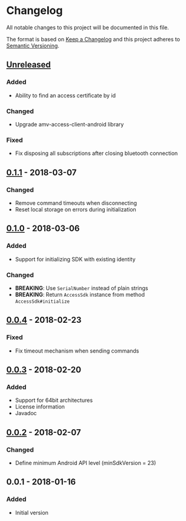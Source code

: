 # Changelog
All notable changes to this project will be documented in this file.

The format is based on [Keep a Changelog](http://keepachangelog.com/en/1.0.0/)
and this project adheres to [Semantic Versioning](http://semver.org/spec/v2.0.0.html).

## [Unreleased]
### Added
- Ability to find an access certificate by id
### Changed
- Upgrade amv-access-client-android library
### Fixed
- Fix disposing all subscriptions after closing bluetooth connection

## [0.1.1] - 2018-03-07
### Changed
- Remove command timeouts when disconnecting
- Reset local storage on errors during initialization

## [0.1.0] - 2018-03-06
### Added
- Support for initializing SDK with existing identity

### Changed
- **BREAKING**: Use `SerialNumber` instead of plain strings
- **BREAKING**: Return `AccessSdk` instance from method `AccessSdk#initialize`

## [0.0.4] - 2018-02-23
### Fixed
- Fix timeout mechanism when sending commands

## [0.0.3] - 2018-02-20
### Added
- Support for 64bit architectures
- License information
- Javadoc

## [0.0.2] - 2018-02-07
### Changed
- Define minimum Android API level (minSdkVersion = 23)

## 0.0.1 - 2018-01-16
### Added
- Initial version

[Unreleased]: https://github.com/amv-networks/amv-access-sdk-android/compare/v0.1.1...HEAD
[0.1.1]: https://github.com/amv-networks/amv-access-sdk-android/compare/v0.1.0...v0.1.1
[0.1.0]: https://github.com/amv-networks/amv-access-sdk-android/compare/v0.0.4...v0.1.0
[0.0.4]: https://github.com/amv-networks/amv-access-sdk-android/compare/v0.0.3...v0.0.4
[0.0.3]: https://github.com/amv-networks/amv-access-sdk-android/compare/v0.0.2...v0.0.3
[0.0.2]: https://github.com/amv-networks/amv-access-sdk-android/compare/v0.0.1...v0.0.2